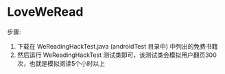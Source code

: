 # LoveWeRead

步骤: 

1. 下载在 WeReadingHackTest.java (androidTest 目录中) 中列出的免费书籍
2. 然后运行 WeReadingHackTest 测试类即可，该测试类会模拟用户翻页300次，也就是模拟阅读5个小时以上
